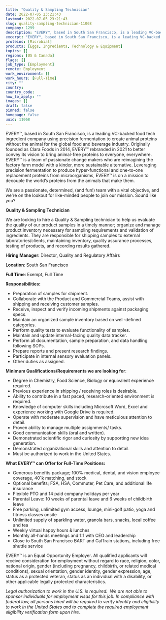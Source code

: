 ```yaml
---
title: "Quality & Sampling Technician"
date: 2022-07-05 23:21:43
lastmod: 2022-07-05 23:21:43
slug: quality-sampling-technician-11068
company: 1299
description: "EVERY™, based in South San Francisco, is a leading VC-backed food tech ingredient company using precision fermentation to create animal proteins without the animal for the global food and beverage industry. Originally founded as Clara Foods in 2014, EVERY™ rebranded in 2021 to better convey its vision to bring animal-free proteins to everyone, everywhere. EVERY™ is a team of passionate change makers who are reimagining the factory farm model with a kinder, more sustainable alternative."
excerpt: "EVERY™, based in South San Francisco, is a leading VC-backed food tech ingredient company using precision fermentation to create animal proteins without the animal for the global food and beverage industry. Originally founded as Clara Foods in 2014, EVERY™ rebranded in 2021 to better convey its vision to bring animal-free proteins to everyone, everywhere. EVERY™ is a team of passionate change makers who are reimagining the factory farm model with a kinder, more sustainable alternative."
proteins: [Microbial]
products: [Eggs, Ingredients, Technology & Equipment]
topics: []
regions: [US & Canada]
flags: []
job_type: [Employment]
remote: Employment
work_environment: []
work_hours: [Full-Time]
city: ""
country: 
country_code: 
how_to_apply: ""
images: []
draft: false
pinned: false
homepage: false
uuid: 11068
---
```

<p>EVERY™, based in South San Francisco, is a leading VC-backed food tech ingredient company using precision fermentation to create animal proteins without the animal for the global food and beverage industry. Originally founded as Clara Foods in 2014, EVERY™ rebranded in 2021 to better convey its vision to bring animal-free proteins to everyone, everywhere. EVERY™ is a team of passionate change makers who are reimagining the factory farm model with a kinder, more sustainable alternative. Leveraging precision fermentation to produce hyper-functional and one-to-one replacement proteins from microorganisms, EVERY™ is on a mission to decouple the world’s proteins from the animals that make them.</p>
<p>We are a passionate, determined, (and fun!) team with a vital objective, and we're on the lookout for like-minded people to join our mission. Sound like you?</p>
<p><strong>Quality & Sampling Technician</strong></p>
<p>We are looking to hire a Quality & Sampling technician to help us evaluate the quality of our product samples in a timely manner; organize and manage product inventory necessary for sampling requirements and validation of ingredients. They are responsible for shipping samples to external laboratories/clients, maintaining inventory, quality assurance processes, testing of products, and recording results gathered. </p>
<p><strong>Hiring Manager</strong>: Director, Quality and Regulatory Affairs</p>
<p><strong>Location</strong>: South San Francisco</p>
<p><strong>Full Time</strong>: Exempt, Full Time</p>
<p><strong>Responsibilities: </strong></p>
<ul>
<li>Preparation of samples for shipment.</li>
<li>Collaborate with the Product and Commercial Teams, assist with shipping and receiving customer samples.</li>
<li>Receive, inspect and verify incoming shipments against packaging specs.</li>
<li>Maintain an organized sample inventory based on well-defined categories.</li>
<li>Perform quality tests to evaluate functionality of samples.</li>
<li>Maintain and update internal-facing quality data tracker.</li>
<li>Perform all documentation, sample preparation, and data handling following SOPs.</li>
<li>Prepare reports and present research findings.</li>
<li>Participate in internal sensory evaluation panels.</li>
<li>Other duties as assigned.</li>
</ul>
<p><strong>Minimum Qualifications/Requirements we are looking for: </strong></p>
<ul>
<li>Degree in Chemistry, Food Science, Biology or equivalent experience required.</li>
<li>Previous experience in shipping / receiving roles is desirable.</li>
<li>Ability to contribute in a fast paced, research-oriented environment is required.</li>
<li>Knowledge of computer skills including Microsoft Word, Excel and experience working with Google Drive is required.</li>
<li>Operate with moderate supervision and have meticulous attention to detail.</li>
<li>Proven ability to manage multiple assignments/ tasks. </li>
<li>Good communication skills (oral and written). </li>
<li>Demonstrated scientific rigor and curiosity by supporting new idea generation.</li>
<li>Demonstrated organizational skills and attention to detail.</li>
<li>Must be authorized to work in the United States.</li>
</ul>
<p><strong>What EVERY™ can Offer for Full-Time Positions:</strong></p>
<ul>
<li>Generous benefits package; 100% medical, dental, and vision employee coverage, 401k matching, and stock</li>
<li>Optional benefits; FSA, HSA, Commuter, Pet Care, and additional life insurance</li>
<li>Flexible PTO and 14 paid company holidays per year</li>
<li>Parental Leave: 10 weeks of parental leave and 6 weeks of childbirth leave</li>
<li>Free parking, unlimited gym access, lounge, mini-golf patio, yoga and fitness classes onsite</li>
<li>Unlimited supply of sparkling water, granola bars, snacks, local coffee and tea</li>
<li>Weekly virtual happy hours & lunches</li>
<li>Monthly all-hands meetings and 1:1 with CEO and leadership</li>
<li>Close to South San Francisco BART and CalTrain stations, including free shuttle service</li>
</ul>
<p>EVERY™ is an Equal Opportunity Employer. All qualified applicants will receive consideration for employment without regard to race, religion, color, national origin, gender (including pregnancy, childbirth, or related medical conditions), sexual orientation, gender identity, gender expression, age, status as a protected veteran, status as an individual with a disability, or other applicable legally protected characteristics.</p>
<p><em>Legal authorization to work in the U.S. is required.  We are not able to sponsor individuals for employment visas for this job. </em><em>In compliance with federal law, all persons hired will be required to verify identity and eligibility to work in the United States and to complete the required employment eligibility verification form upon hire.</em></p>
